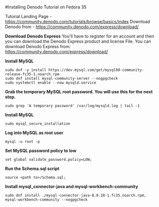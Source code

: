 #Installing Denodo Tutorial on Fedora 35

Tutorial Landing Page - https://community.denodo.com/tutorials/browse/basics/index 
Download Denodo from - https://community.denodo.com/express/download/

**Download Denodo Express**
You'll have to register for an account and then you can download the Denodo Express product and license File. 
You can download Denodo Express from:
https://community.denodo.com/express/download/


**Install MySQL**
```
sudo dnf -y install https://dev.mysql.com/get/mysql80-community-release-fc35-1.noarch.rpm
sudo dnf install mysql-community-server --nogpgcheck
sudo systemctl enable --now mysqld.service
```
**Grab the temporary MySQL root password. You will use this for the next step.**
```
sudo grep 'A temporary password' /var/log/mysqld.log | tail -1
```
**Install MySQL**
```
sudo mysql_secure_installation
```
**Log into MySQL as root user**
```
mysql -u root -p
```
**Set MySQL password policy to low**
```
set global validate_password.policy=LOW;
```
**Run the Schema.sql script**
```
source <path to>/Schema.sql;
```
**Install mysql_connector-java and mysql-workbench-community**
```
sudo dnf install ./mysql-connector-java-8.0.28-1.fc35.noarch.rpm, mysql-workbench-community --nogpgcheck
```
